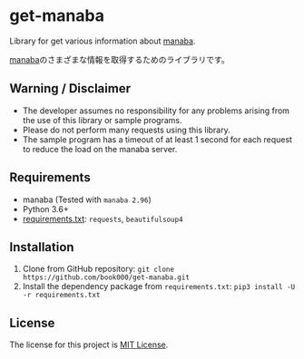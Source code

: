 # get-manaba

Library for get various information about [manaba](https://manaba.jp).

[manaba](https://manaba.jp)のさまざまな情報を取得するためのライブラリです。

## Warning / Disclaimer

- The developer assumes no responsibility for any problems arising from the use of this library or sample programs.
- Please do not perform many requests using this library.
- The sample program has a timeout of at least 1 second for each request to reduce the load on the manaba server.

## Requirements

- manaba (Tested with `manaba 2.96`)
- Python 3.6+
- [requirements.txt](requirements.txt): `requests`, `beautifulsoup4`

## Installation

1. Clone from GitHub repository: `git clone https://github.com/book000/get-manaba.git`
2. Install the dependency package from `requirements.txt`: `pip3 install -U -r requirements.txt`

## License

The license for this project is [MIT License](LICENSE).
